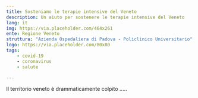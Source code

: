 ```yaml
---
title: Sosteniamo le terapie intensive del Veneto
description: Un aiuto per sostenere le terapie intensive del Veneto
lang: it
img: https://via.placeholder.com/464x261
ente: Regione Veneto
struttura: "Azienda Ospedaliera di Padova - Policlinico Universitario"
logo: https://via.placeholder.com/80x80
tags: 
    - covid-19
    - coronavirus
    - salute

---
```


Il territorio veneto è drammaticamente colpito .....